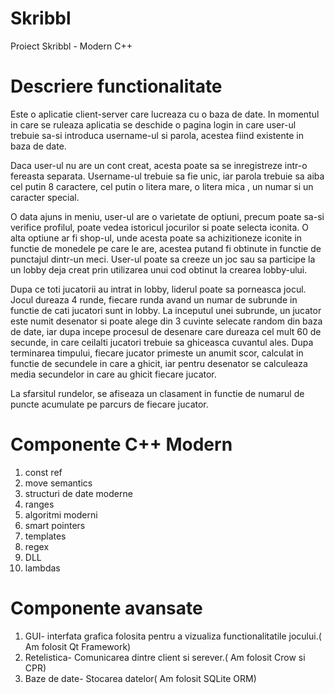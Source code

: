# Skribbl
Proiect Skribbl - Modern C++

# Descriere functionalitate

  <p>Este o aplicatie client-server care lucreaza cu o baza de date. In momentul in care se ruleaza aplicatia se deschide o pagina login in care user-ul trebuie sa-si introduca username-ul si parola, acestea fiind existente in baza de date.</p>
  <p>Daca user-ul nu are un cont creat, acesta poate sa se inregistreze intr-o fereasta separata. Username-ul trebuie sa fie unic, iar parola trebuie sa aiba cel putin 8 caractere, cel putin o litera mare, o litera mica , un numar si un caracter special.</p>
  <p>O data ajuns in meniu, user-ul are o varietate de optiuni, precum poate sa-si verifice profilul, poate vedea istoricul jocurilor si poate selecta iconita. O alta optiune ar fi shop-ul, unde acesta poate sa achizitioneze iconite in functie de monedele pe care le are, acestea putand fi obtinute in functie de punctajul dintr-un meci. User-ul poate sa creeze un joc sau sa participe la un lobby deja creat prin utilizarea unui cod obtinut la crearea lobby-ului.</p>
	<p>Dupa ce toti jucatorii au intrat in lobby, liderul poate sa porneasca jocul. Jocul dureaza 4 runde, fiecare runda avand un numar de subrunde in functie de cati jucatori sunt in lobby. La inceputul unei subrunde, un jucator este numit desenator si poate alege din 3 cuvinte selecate random din baza de date, iar dupa incepe procesul de desenare care dureaza cel mult 60 de secunde, in care ceilalti jucatori trebuie sa ghiceasca cuvantul ales. Dupa terminarea timpului, fiecare jucator primeste un anumit scor, calculat in functie de secundele in care a ghicit, iar pentru desenator se calculeaza media secundelor in care au ghicit fiecare jucator.</p>
 <p>La sfarsitul rundelor, se afiseaza un clasament in functie de numarul de puncte acumulate pe parcurs de fiecare jucator.</p>

# Componente C++ Modern
<ol>
<li>const ref</li>
<li>move semantics</li>
<li>structuri de date moderne</li>
<li>ranges</li>
<li>algoritmi moderni</li>
<li>smart pointers</li>
<li>templates</li>
<li>regex</li>
<li>DLL</li>
<li>lambdas</li>
</ol>

 
# Componente avansate 

<ol>
<li>GUI- interfata grafica folosita pentru a vizualiza functionalitatile jocului.( Am folosit Qt Framework)</li>
<li>Retelistica- Comunicarea dintre client si serever.( Am folosit Crow si CPR)</li>
<li>Baze de date- Stocarea datelor( Am folosit SQLite ORM) </li>
</ol> 





